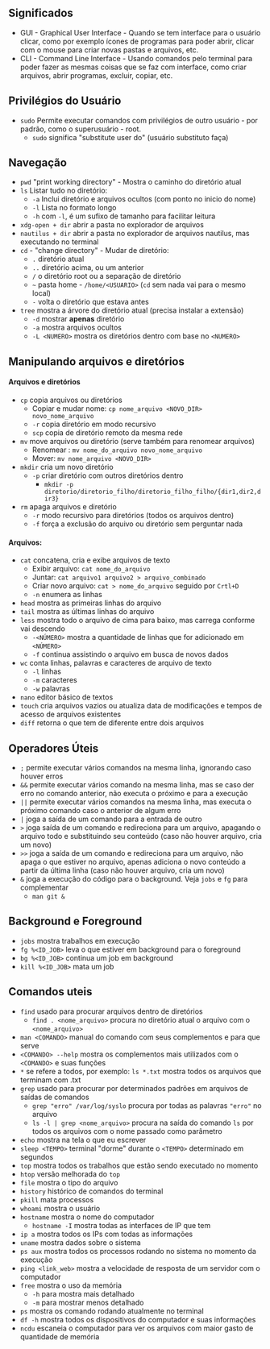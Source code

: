 
## Significados
- GUI - Graphical User Interface - Quando se tem interface para o usuário clicar, como por exemplo ícones de programas para poder abrir, clicar com o mouse para criar novas pastas e arquivos, etc.
- CLI - Command Line Interface - Usando comandos pelo terminal para poder fazer as mesmas coisas que se faz com interface, como criar arquivos, abrir programas, excluir, copiar, etc.
## Privilégios do Usuário
- `sudo`  Permite executar comandos com privilégios de outro usuário - por padrão, como o superusuário - root.
	- `sudo` significa "substitute user do" (usuário substituto faça)
## Navegação
- `pwd`  "print working directory" - Mostra o caminho do diretório atual
- `ls` Listar tudo no diretório:
	- `-a` Inclui diretório e arquivos ocultos (com ponto no inicio do nome)
	- `-l` Lista no formato longo
	- `-h` com `-l`, é um sufixo de tamanho para facilitar leitura
- `xdg-open + dir`  abrir a pasta no explorador de arquivos
- `nautilus + dir`  abrir a pasta no explorador de arquivos nautilus, mas executando no terminal
- `cd` - "change directory" - Mudar de diretório:
	- `.`  diretório atual
	- `..`  diretório acima, ou um anterior
	- `/`  o diretório root ou a separação de diretório
	- `~`  pasta home - `/home/<USUARIO>` (`cd` sem nada vai para o mesmo local)
	- `-`   volta o diretório que estava antes
- `tree`  mostra a árvore do diretório atual (precisa instalar a extensão)
	- `-d`  mostrar **apenas** diretório
	- `-a`  mostra arquivos ocultos
	- `-L <NUMERO>` mostra os diretórios dentro com base no `<NUMERO>`
## Manipulando arquivos e diretórios
#### Arquivos e diretórios
- `cp` copia arquivos ou diretórios
	- Copiar e mudar nome: `cp nome_arquivo <NOVO_DIR> novo_nome_arquivo`
	- `-r` copia diretório em modo recursivo
	- `scp` copia de diretório remoto da mesma rede
- `mv` move arquivos ou diretório (serve também para renomear arquivos)
	- Renomear : `mv nome_do_arquivo novo_nome_arquivo`
	- Mover: `mv nome_arquivo <NOVO_DIR>`
- `mkdir` cria um novo diretório
	- `-p` criar diretório com outros diretórios dentro
		- `mkdir -p diretorio/diretorio_filho/diretorio_filho_filho/{dir1,dir2,dir3}`
- `rm` apaga arquivos e diretório
	- `-r` modo recursivo para diretórios (todos os arquivos dentro)
	- `-f` força a exclusão do arquivo ou diretório sem perguntar nada
#### Arquivos:
- `cat`   concatena, cria e exibe  arquivos de texto
	- Exibir arquivo: `cat nome_do_arquivo`
	- Juntar: `cat arquivo1 arquivo2 > arquivo_combinado`
	- Criar novo arquivo: `cat > nome_do_arquivo` seguido por `Crtl+D`
	- `-n`  enumera as linhas
- `head` mostra as primeiras linhas do arquivo 
- `tail`  mostra as últimas linhas do arquivo
- `less` mostra todo o arquivo de cima para baixo, mas carrega conforme vai descendo
	- `-<NÚMERO>`  mostra a quantidade de linhas que for adicionado em `<NÚMERO>`
	- `-f`  continua assistindo o arquivo em busca de novos dados
- `wc` conta linhas, palavras e caracteres de arquivo de texto
	- `-l` linhas
	- `-m` caracteres
	- `-w` palavras
- `nano` editor básico de textos 
- `touch` cria arquivos vazios ou atualiza data de modificações e tempos de acesso de arquivos existentes
- `diff` retorna o que tem de diferente entre dois arquivos
## Operadores Úteis
- `;` permite executar vários comandos na mesma linha, ignorando caso houver erros
- `&&` permite executar vários comando na mesma linha, mas se caso der erro no comando anterior, não executa o próximo e para a execução
- `||` permite executar vários comandos na mesma linha, mas executa o próximo comando caso o anterior de algum erro
- `|` joga a saída de um comando para a entrada de outro
- `>` joga saída de um comando e redireciona para um arquivo, apagando o arquivo todo e substituindo seu conteúdo (caso não houver arquivo, cria um novo)
- `>>` joga a saída de um comando e redireciona para um arquivo, não apaga o que estiver no arquivo, apenas adiciona o novo conteúdo a  partir da última linha (caso não houver arquivo, cria um novo)
- `&` joga a execução do código para o background. Veja `jobs` e `fg` para complementar
	- `man git &`
## Background e Foreground
- `jobs` mostra trabalhos em execução
- `fg %<ID_JOB>` leva o que estiver em background para o foreground
- `bg %<ID_JOB>` continua um job em background
- `kill %<ID_JOB>` mata um job
## Comandos uteis
- `find` usado para procurar arquivos dentro de diretórios
	- `find . <nome_arquivo>` procura no diretório atual o arquivo com o `<nome_arquivo>`
- `man <COMANDO>` manual do comando com seus complementos e para que serve
- `<COMANDO> --help` mostra os complementos mais utilizados com o `<COMANDO>` e suas funções
- `*` se refere a todos, por exemplo: `ls *.txt`  mostra todos os arquivos que terminam com .txt
- `grep` usado para procurar por determinados padrões em arquivos de saídas de comandos
	- `grep "erro" /var/log/syslo` procura por todas as palavras `"erro"` no arquivo
	- `ls -l | grep <nome_arquivo>` procura na saída do comando `ls` por todos os arquivos com o nome passado como parâmetro
- `echo` mostra na tela o que eu escrever
- `sleep <TEMPO>` terminal "dorme" durante o `<TEMPO>` determinado em segundos
- `top` mostra todos os trabalhos que estão sendo executado no momento
- `htop` versão melhorada do `top`
- `file` mostra o tipo do arquivo
- `history` histórico de comandos do terminal
- `pkill` mata processos
- `whoami` mostra o usuário
- `hostname` mostra o nome do computador
	- `hostname -I` mostra todas as interfaces de IP que tem
- `ip a` mostra todos os IPs com todas as informações 
- `uname` mostra dados sobre o sistema
- `ps aux` mostra todos os processos rodando no sistema no momento da execução
- `ping <link_web>` mostra a velocidade de resposta de um servidor com o computador
- `free` mostra o uso da memória
	- `-h` para mostra mais detalhado
	- `-m` para mostrar menos detalhado
- `ps` mostra os comando rodando atualmente no terminal
- `df -h` mostra todos os dispositivos do computador e suas informações
- `ncdu` escaneia o computador para ver os arquivos com maior gasto de quantidade de memória      
